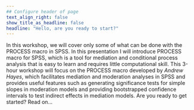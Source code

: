 ```yaml
---
## Configure header of page
text_align_right: false
show_title_as_headline: false
headline: "Hello, are you ready to start?"
---
```


<!-- this is a subheadline -->
In this workshop, we will cover only some of what can be done with the PROCESS macro in SPSS. In this presentation I will introduce PROCESS macro for SPSS, which is a tool for mediation and conditional process analysis that is easy to learn and requires little computational skill. This 3-hour workshop will focus on the PROCESS macro developed by *Andrew Hayes*, which facilitates mediation and moderation analyses in SPSS and provides useful features such as generating significance tests for simple slopes in moderation models and providing bootstrapped confidence intervals to test indirect effects in mediation models. Are you ready to get started? Read on...
